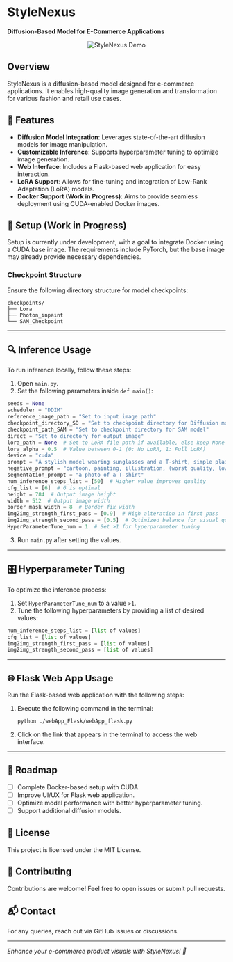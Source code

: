 # StyleNexus

**Diffusion-Based Model for E-Commerce Applications**

<p align="center">
  <img src="https://github.com/KryptixOne/ECommerce_Model/blob/main/webApp_Flask/static/Video_Gif.gif" alt="StyleNexus Demo">
</p>

## Overview
StyleNexus is a diffusion-based model designed for e-commerce applications. It enables high-quality image generation and transformation for various fashion and retail use cases.

## 🚀 Features
- **Diffusion Model Integration**: Leverages state-of-the-art diffusion models for image manipulation.
- **Customizable Inference**: Supports hyperparameter tuning to optimize image generation.
- **Web Interface**: Includes a Flask-based web application for easy interaction.
- **LoRA Support**: Allows for fine-tuning and integration of Low-Rank Adaptation (LoRA) models.
- **Docker Support (Work in Progress)**: Aims to provide seamless deployment using CUDA-enabled Docker images.

## 📌 Setup (Work in Progress)
Setup is currently under development, with a goal to integrate Docker using a CUDA base image. The requirements include PyTorch, but the base image may already provide necessary dependencies.

### **Checkpoint Structure**
Ensure the following directory structure for model checkpoints:
```plaintext
checkpoints/
├── Lora
├── Photon_inpaint
└── SAM_Checkpoint
```

---

## 🔍 Inference Usage
To run inference locally, follow these steps:

1. Open `main.py`.
2. Set the following parameters inside `def main()`:
```python
seeds = None
scheduler = "DDIM"
reference_image_path = "Set to input image path"
checkpoint_directory_SD = "Set to checkpoint directory for Diffusion model"
checkpoint_path_SAM = "Set to checkpoint directory for SAM model"
direct = "Set to directory for output image"
lora_path = None  # Set to LoRA file path if available, else keep None
lora_alpha = 0.5  # Value between 0-1 (0: No LoRA, 1: Full LoRA)
device = "cuda"
prompt = "A stylish model wearing sunglasses and a T-shirt, simple plain background"
negative_prompt = "cartoon, painting, illustration, (worst quality, low quality, normal quality:2), NSFW"
segmentation_prompt = "a photo of a T-shirt"
num_inference_steps_list = [50]  # Higher value improves quality
cfg_list = [6]  # 6 is optimal
height = 784  # Output image height
width = 512  # Output image width
border_mask_width = 8  # Border fix width
img2img_strength_first_pass = [0.9]  # High alteration in first pass
img2img_strength_second_pass = [0.5]  # Optimized balance for visual quality
HyperParameterTune_num = 1  # Set >1 for hyperparameter tuning
```
3. Run `main.py` after setting the values.

---

## 🎛 Hyperparameter Tuning
To optimize the inference process:

1. Set `HyperParameterTune_num` to a value `>1`.
2. Tune the following hyperparameters by providing a list of desired values:
```python
num_inference_steps_list = [list of values]
cfg_list = [list of values]
img2img_strength_first_pass = [list of values]
img2img_strength_second_pass = [list of values]
```

---

## 🌐 Flask Web App Usage
Run the Flask-based web application with the following steps:

1. Execute the following command in the terminal:
   ```sh
   python ./webApp_Flask/webApp_flask.py
   ```
2. Click on the link that appears in the terminal to access the web interface.

---

## 📌 Roadmap
- [ ] Complete Docker-based setup with CUDA.
- [ ] Improve UI/UX for Flask web application.
- [ ] Optimize model performance with better hyperparameter tuning.
- [ ] Support additional diffusion models.

## 📜 License
This project is licensed under the MIT License.

## 🙌 Contributing
Contributions are welcome! Feel free to open issues or submit pull requests.

## 📬 Contact
For any queries, reach out via GitHub issues or discussions.

---

_Enhance your e-commerce product visuals with StyleNexus! 🚀_

